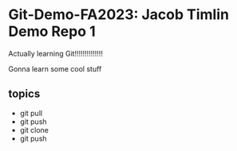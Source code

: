 # Git-Demo-FA2023: Jacob Timlin Demo Repo 1

Actually learning Git!!!!!!!!!!!!!!

Gonna learn some cool stuff


## topics
- git pull
- git push
- git clone
- git push